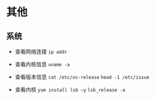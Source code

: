 # 其他

## 系统

+ 查看网络连接
`ip addr`

+ 查看内核信息
`uname -a`

+ 查看版本信息
`cat /etc/os-release`
`head -1 /etc/issue`

+ 查看内核
`yum install lsb –y`
`lsb_release -a`
